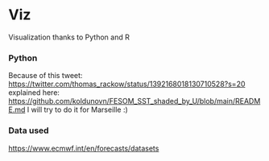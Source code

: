 # Viz
Visualization thanks to Python and R 

### Python 
Because of this tweet: https://twitter.com/thomas_rackow/status/1392168018130710528?s=20 
explained here: https://github.com/koldunovn/FESOM_SST_shaded_by_U/blob/main/README.md 
I will try to do it for Marseille :) 



### Data used
https://www.ecmwf.int/en/forecasts/datasets
